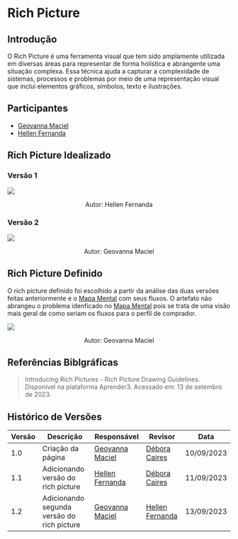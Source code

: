 # Rich Picture

## Introdução

O Rich Picture é uma ferramenta visual que tem sido amplamente utilizada em diversas áreas para representar de forma holística e abrangente uma situação complexa. Essa técnica ajuda a capturar a complexidade de sistemas, processos e problemas por meio de uma representação visual que inclui elementos gráficos, símbolos, texto e ilustrações.

## Participantes

* [Geovanna Maciel](https://github.com/manuziny)
* [Hellen Fernanda](https://github.com/Hellen159)

## Rich Picture Idealizado

### Versão 1 
![](\richPictureImagem\rp.jpg) 
<div style="text-align:center;">
Autor: Hellen Fernanda
</div>

### Versão 2
![](\richPictureImagem\rich_picture_geovanna.jpg)
<div style="text-align:center;">
Autor: Geovanna Maciel
</div>

## Rich Picture Definido
O rich picture definido foi escolhido a partir da análise das duas versões feitas anteriormente e o [Mapa Mental]() com seus fluxos. O artefato não abrangeu o problema idenficado no [Mapa Mental]() pois se trata de uma visão mais geral de como seriam os fluxos para o perfil de comprador. 

![](\richPictureImagem\rich_picture_definitivo.jpg)
<div style="text-align:center;">
Autor: Geovanna Maciel
</div>

## Referências Biblgráficas
> Introducing Rich Pictures - Rich Picture Drawing Guidelines. Disponível na plataforma Aprender3. Acessado em: 13 de setembro de 2023.

## Histórico de Versões
| Versão   | Descrição  | Responsável | Revisor    | Data      |
|----------|------------|-------------|------------|-----------|
| 1.0      | Criação da página   | [Geovanna Maciel](https://github.com/manuziny)   | [Débora Caires](https://github.com/deboracaires)      | 10/09/2023|
| 1.1      | Adicionando versão do rich picture   | [Hellen Fernanda](https://github.com/Hellen159)   | [Débora Caires](https://github.com/deboracaires)      | 11/09/2023|
| 1.2      | Adicionando segunda versão do rich picture | [Geovanna Maciel](https://github.com/manuziny) | [Hellen Fernanda](https://github.com/Hellen159) | 13/09/2023 |